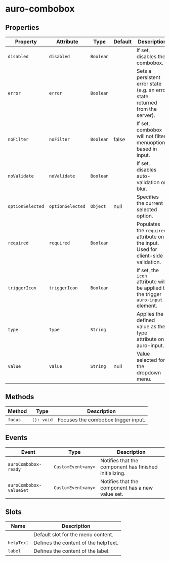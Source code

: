 # auro-combobox

## Properties

| Property         | Attribute        | Type      | Default | Description                                      |
|------------------|------------------|-----------|---------|--------------------------------------------------|
| `disabled`       | `disabled`       | `Boolean` |         | If set, disables the combobox.                   |
| `error`          | `error`          | `Boolean` |         | Sets a persistent error state (e.g. an error state returned from the server). |
| `noFilter`       | `noFilter`       | `Boolean` | false   | If set, combobox will not filter menuoptions based in input. |
| `noValidate`     | `noValidate`     | `Boolean` |         | If set, disables auto-validation on blur.        |
| `optionSelected` | `optionSelected` | `Object`  | null    | Specifies the current selected option.           |
| `required`       | `required`       | `Boolean` |         | Populates the `required` attribute on the input. Used for client-side validation. |
| `triggerIcon`    | `triggerIcon`    | `Boolean` |         | If set, the `icon` attribute will be applied to the trigger `auro-input` element. |
| `type`           | `type`           | `String`  |         | Applies the defined value as the type attribute on auro-input. |
| `value`          | `value`          | `String`  | null    | Value selected for the dropdown menu.            |

## Methods

| Method  | Type       | Description                         |
|---------|------------|-------------------------------------|
| `focus` | `(): void` | Focuses the combobox trigger input. |

## Events

| Event                   | Type               | Description                                      |
|-------------------------|--------------------|--------------------------------------------------|
| `auroCombobox-ready`    | `CustomEvent<any>` | Notifies that the component has finished initializing. |
| `auroCombobox-valueSet` | `CustomEvent<any>` | Notifies that the component has a new value set. |

## Slots

| Name       | Description                          |
|------------|--------------------------------------|
|            | Default slot for the menu content.   |
| `helpText` | Defines the content of the helpText. |
| `label`    | Defines the content of the label.    |
